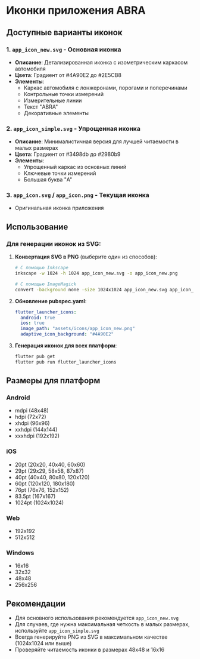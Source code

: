 # Иконки приложения ABRA

## Доступные варианты иконок

### 1. `app_icon_new.svg` - Основная иконка
- **Описание**: Детализированная иконка с изометрическим каркасом автомобиля
- **Цвета**: Градиент от #4A90E2 до #2E5CB8
- **Элементы**: 
  - Каркас автомобиля с лонжеронами, порогами и поперечинами
  - Контрольные точки измерений
  - Измерительные линии
  - Текст "ABRA"
  - Декоративные элементы

### 2. `app_icon_simple.svg` - Упрощенная иконка
- **Описание**: Минималистичная версия для лучшей читаемости в малых размерах
- **Цвета**: Градиент от #3498db до #2980b9
- **Элементы**:
  - Упрощенный каркас из основных линий
  - Ключевые точки измерений
  - Большая буква "A"

### 3. `app_icon.svg` / `app_icon.png` - Текущая иконка
- Оригинальная иконка приложения

## Использование

### Для генерации иконок из SVG:

1. **Конвертация SVG в PNG** (выберите один из способов):
   ```bash
   # С помощью Inkscape
   inkscape -w 1024 -h 1024 app_icon_new.svg -o app_icon_new.png
   
   # С помощью ImageMagick
   convert -background none -size 1024x1024 app_icon_new.svg app_icon_new.png
   ```

2. **Обновление pubspec.yaml**:
   ```yaml
   flutter_launcher_icons:
     android: true
     ios: true
     image_path: "assets/icons/app_icon_new.png"
     adaptive_icon_background: "#4A90E2"
   ```

3. **Генерация иконок для всех платформ**:
   ```bash
   flutter pub get
   flutter pub run flutter_launcher_icons
   ```

## Размеры для платформ

### Android
- mdpi (48x48)
- hdpi (72x72)
- xhdpi (96x96)
- xxhdpi (144x144)
- xxxhdpi (192x192)

### iOS
- 20pt (20x20, 40x40, 60x60)
- 29pt (29x29, 58x58, 87x87)
- 40pt (40x40, 80x80, 120x120)
- 60pt (120x120, 180x180)
- 76pt (76x76, 152x152)
- 83.5pt (167x167)
- 1024pt (1024x1024)

### Web
- 192x192
- 512x512

### Windows
- 16x16
- 32x32
- 48x48
- 256x256

## Рекомендации

- Для основного использования рекомендуется `app_icon_new.svg`
- Для случаев, где нужна максимальная четкость в малых размерах, используйте `app_icon_simple.svg`
- Всегда генерируйте PNG из SVG в максимальном качестве (1024x1024 или выше)
- Проверяйте читаемость иконки в размерах 48x48 и 16x16